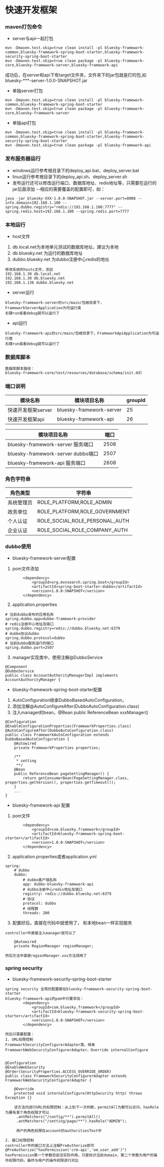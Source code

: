 快速开发框架
===========

### maven打包命令
* server与api一起打包
```
mvn -Dmaven.test.skip=true clean install -pl bluesky-framework-common,bluesky-framework-spring-boot-starter,bluesky-framework-security-spring-boot-starter
mvn -Dmaven.test.skip=true clean package -pl bluesky-framework-core,bluesky-framework-server,bluesky-framework-api
```
成功后，在server和api下有target文件夹，文件夹下的jar包就是打的包,如bluesky-***-server-1.0.0-SNAPSHOT.jar

* 单独server打包
```
mvn -Dmaven.test.skip=true clean install -pl bluesky-framework-common,bluesky-framework-spring-boot-starter
mvn -Dmaven.test.skip=true clean package -pl bluesky-framework-core,bluesky-framework-server
```

* 单独api打包
```
mvn -Dmaven.test.skip=true clean install -pl bluesky-framework-common,bluesky-framework-spring-boot-starter,bluesky-framework-security-spring-boot-starter
mvn -Dmaven.test.skip=true clean package -pl bluesky-framework-api
```

### 发布服务器运行
* windows运行参考根目录下的deploy_api.bat、deploy_server.bat
* linux运行参考根目录下的deploy_api.sh、deploy_server.sh
* 发布运行还可以修改运行端口、数据库地址、redis地址等，只需要在运行的jar后面添加 --相应的需要覆盖的配置即可，如：
```
java -jar bluesky-XXX-1.0.0-SNAPSHOT.jar --server.port=8008 --info.domain=192.168.1.100 --spring.dubbo.registry="redis://192.168.1.100:7777" --spring.redis.host=192.168.1.100 --spring.redis.port=7777
```

### 本地运行
* host文件
1. db.local.net为本地单元测试的数据库地址，建议为本地
2. db.bluesky.net 为运行的数据库地址
3. dubbo.bluesky.net 为dubbo注册中心redis的地址
```
修改系统的hosts文件，添加
192.168.1.30 db.local.net
192.168.1.30 db.bluesky.net
192.168.1.136 dubbo.bluesky.net
```
* server运行
```
bluesky-framework-server的src/main/包根目录下，FrameworkServerApplication为可运行类
右键run或者debug就可以运行了
```
* api运行
```
bluesky-framework-api的src/main/包根目录下，FrameworkApiApplication为可运行类
右键run或者debug就可以运行了
```

### 数据库脚本
```
数据库脚本路径：
bluesky-framework-core/test/resources/database/schema/init.ddl
```

### 端口说明

| 模块名称 | 模块项目名称 | groupId |
|----------|-------|-------|
| 快速开发框架server | bluesky-framework-server | 25 |
| 快速开发框架api | bluesky-framework-api | 26 |


| 模块项目名称 | 端口 |
|----------|-------|
| bluesky-framework-server 服务端口 | 2508 |
| bluesky-framework-server dubbo端口 | 2507 |
| bluesky-framework-api 服务端口| 2608 |


### 角色字符串
| 角色类型 | 字符串 |
|----------|-------|
| 系统管理员 | ROLE_PLATFORM,ROLE_ADMIN |
| 政务单位  | ROLE_PLATFORM,ROLE_GOVERNMENT|
| 个人认证  | ROLE_SOCIAL,ROLE_PERSONAL_AUTH|
| 企业认证  | ROLE_SOCIAL,ROLE_COMPANY_AUTH|

### dubbo使用
* bluesky-framework-server配置
1. pom文件添加
```
        <dependency>
            <groupId>org.mvnsearch.spring.boot</groupId>
            <artifactId>spring-boot-starter-dubbo</artifactId>
            <version>1.0.0-SNAPSHOT</version>
        </dependency>
```
2. application.properties
```
# 当前dubbo发布的应用名称
spring.dubbo.app=dubbo-framework-provider
# redis注册中心地址及端口
spring.dubbo.registry=redis://dubbo.bluesky.net:6379
# dubbo协议dubbo
spring.dubbo.protocol=dubbo
# 当前dubbo服务运行的端口
spring.dubbo.port=2507
```
3. manager实现类中，使用注解@DubboService
```
@Component
@DubboService
public class AccountAuthorityManagerImpl implements AccountAuthorityManager {
```

* bluesky-framework-spring-boot-starter配置
1. AutoConfiguration继承DubboBasedAutoConfiguration，
2. 添加注解@AutoConfigureAfter(DubboAutoConfiguration.class)
3. 注入manager的bean，@Bean public ReferenceBean xxxManager()
```
@Configuration
@EnableConfigurationProperties(FrameworkProperties.class)
@AutoConfigureAfter(DubboAutoConfiguration.class)
public class FrameworkAutoConfiguration extends DubboBasedAutoConfiguration {
    @Autowired
    private FrameworkProperties properties;

    /**
     * setting
     **/
    @Bean
    public ReferenceBean pageSettingManager() {
        return getConsumerBean(PageSettingManager.class, properties.getVersion(), properties.getTimeout());
    }
    ...
}
```

* bluesky-framework-api 配置
1. pom文件
```
        <dependency>
            <groupId>com.bluesky.framework</groupId>
            <artifactId>bluesky-framework-spring-boot-starter</artifactId>
            <version>1.0.0-SNAPSHOT</version>
        </dependency>
```

2. application.properties或者application.yml
```
spring:
    # dubbo
    dubbo:
        # dubbo客户端名称
        app: dubbo-bluesky-framework-api
        # dubbo注册中心redis地址及端口
        registry: redis://dubbo.bluesky.net:6379
        # 协议
        protocol: dubbo
        # 线程数
        threads: 200
```

3. 配置好后，直接在代码中就使用了， 和本地bean一样实现服务
```
controller中直接注入manager就可以了

    @Autowired
    private RegionManager regionManager;
    
然后方法中直接regionManager.xxx方法调用了
```

### spring security
* bluesky-framework-security-spring-boot-starter
```
spring security 全局的配置都在bluesky-framework-security-spring-boot-starter
bluesky-framework-api的pom中只要添加：
        <dependency>
            <groupId>com.bluesky.framework</groupId>
            <artifactId>bluesky-framework-security-spring-boot-starter</artifactId>
            <version>1.0.0-SNAPSHOT</version>
        </dependency>

然后只需要配置：
1. URL权限控制
FrameworkSecurityConfigurerAdapter类，继承FrameworkWebSecurityConfigurerAdapter，Override internalConfigure


@Configuration
@EnableWebSecurity
@Order(SecurityProperties.ACCESS_OVERRIDE_ORDER)
public class FrameworkSecurityConfigurerAdapter extends FrameworkWebSecurityConfigurerAdapter {

    @Override
    protected void internalConfigure(HttpSecurity http) throws Exception {}
    
    该方法内进行URL的权限控制：从上到下一次判断，permitAll为都可以访问，hasRole为要有某个角色权限才可以
     .antMatchers("/config/**").permitAll()
     .antMatchers("/setting/page/**").hasRole("ADMIN");
     
     用户的角色权限在account的authoritiesText中
     
2. 接口权限控制
controller中的接口方法上注解PreAuthorize即可
@PreAuthorize("hasPermission('crm-api','om_user_add')")
hasPermission第一个参数目前没实际作用，只是标识当前domain，第二个参数为用户的操作权限代码，最终与用户的操作权限进行对比
```